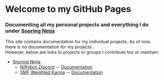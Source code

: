 # Welcome to my GitHub Pages
### Documenting all my personal projects and everything I do under [Snoring Ninja](https://github.com/snoringninja)

This site contains documentation for my individual projects. As of now, there is no documentation for my projects.  
However, below are links to projects or groups I contribute too or maintain:  
* [Snoring Ninja](https://github.com/snoringninja)
  * [Niftybot-Discord](https://github.com/snoringninja/niftybot-discord) -- [Documentation](https://docs.snoring.ninja/niftybot-discord/)
  * [SMF Weighted Karma](https://github.com/snoringninja/smf-weighted-karma) -- [Documentation](https://docs.snoring.ninja/smf-weighted-karma/)
